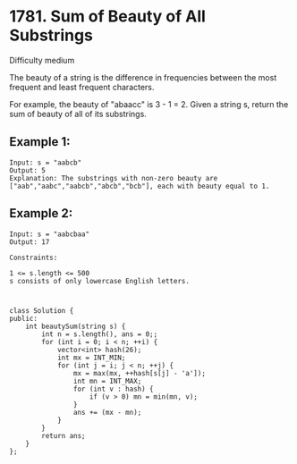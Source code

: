 # 1781. Sum of Beauty of All Substrings
Difficulty medium

The beauty of a string is the difference in frequencies between the most frequent and least frequent characters.

For example, the beauty of "abaacc" is 3 - 1 = 2.
Given a string s, return the sum of beauty of all of its substrings.


## Example 1:
```
Input: s = "aabcb"
Output: 5
Explanation: The substrings with non-zero beauty are ["aab","aabc","aabcb","abcb","bcb"], each with beauty equal to 1.
```


## Example 2:
```
Input: s = "aabcbaa"
Output: 17
```


```
Constraints:

1 <= s.length <= 500
s consists of only lowercase English letters.
```


#
```
class Solution {
public:
    int beautySum(string s) {
        int n = s.length(), ans = 0;;
        for (int i = 0; i < n; ++i) {
            vector<int> hash(26);
            int mx = INT_MIN;
            for (int j = i; j < n; ++j) {
                mx = max(mx, ++hash[s[j] - 'a']);
                int mn = INT_MAX;
                for (int v : hash) {
                    if (v > 0) mn = min(mn, v);
                }
                ans += (mx - mn);
            }
        }
        return ans;
    }
};
```